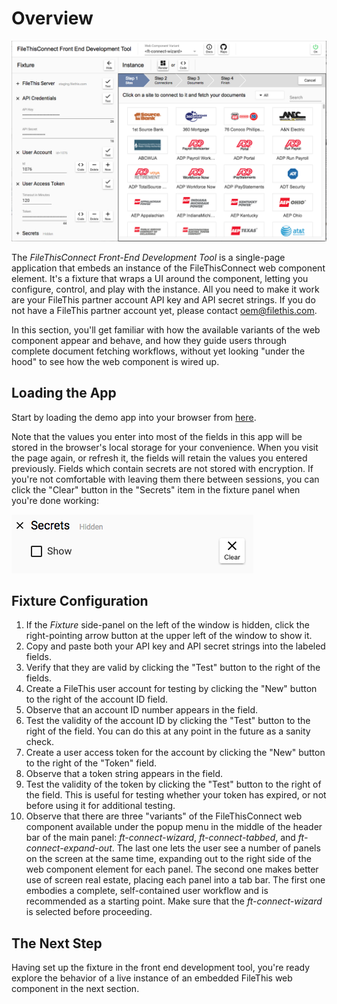 # Overview

![Thumbnail](assets/ft-development-tool.png)

The _FileThisConnect Front-End Development Tool_ is a single-page application that embeds an instance of the FileThisConnect web component element. It's a fixture that wraps a UI around the component, letting you configure, control, and play with the instance. All you need to make it work are your FileThis partner account API key and API secret strings. If you do not have a FileThis partner account yet, please contact <oem@filethis.com>.

In this section, you'll get familiar with how the available variants of the web component appear and behave, and how they guide users through complete document fetching workflows, without yet looking "under the hood" to see how the web component is wired up.

## Loading the App

Start by loading the demo app into your browser from [here](https://filethis.github.io/ft-connect-demo/).

Note that the values you enter into most of the fields in this app will be stored in the browser's local storage for your convenience. When you visit the page again, or refresh it, the fields will retain the values you entered previously. Fields which contain secrets are not stored with encryption. If you're not comfortable with leaving them there between sessions, you can click the "Clear" button in the "Secrets" item in the fixture panel when you're done working:

![Thumbnail](assets/ft-clear-secrets-button.png)


## Fixture Configuration

1. If the _Fixture_ side-panel on the left of the window is hidden, click the right-pointing arrow button at the upper left of the window to show it.
2. Copy and paste both your API key and API secret strings into the labeled fields.
3. Verify that they are valid by clicking the "Test" button to the right of the fields.
4. Create a FileThis user account for testing by clicking the "New" button to the right of the account ID field.
5. Observe that an account ID number appears in the field.
6. Test the validity of the account ID by clicking the "Test" button to the right of the field. You can do this at any point in the future as a sanity check.
7. Create a user access token for the account by clicking the "New" button to the right of the "Token" field.
8. Observe that a token string appears in the field.
9. Test the validity of the token by clicking the "Test" button to the right of the field. This is useful for testing whether your token has expired, or not before using it for additional testing.
10. Observe that there are three "variants" of the FileThisConnect web component available under the popup menu in the middle of the header bar of the main panel: _ft-connect-wizard_, _ft-connect-tabbed_, and _ft-connect-expand-out_. The last one lets the user see a number of panels on the screen at the same time, expanding out to the right side of the web component element for each panel. The second one makes better use of screen real estate, placing each panel into a tab bar. The first one embodies a complete, self-contained user workflow and is recommended as a starting point. Make sure that the _ft-connect-wizard_ is selected before proceeding.



## The Next Step

Having set up the fixture in the front end development tool, you're ready explore the behavior of a live instance of an embedded FileThis web component in the next section.
